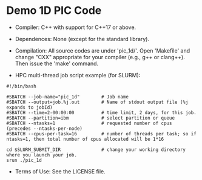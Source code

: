 # Demo 1D PIC Code

* Compiler: C++ with support for C++17 or above.

* Dependences: None (except for the standard library).

* Compilation: All source codes are under 'pic_1d/'. Open 'Makefile' and change "CXX" appropriate for your compiler (e.g., g++ or clang++). Then issue the 'make' command.

* HPC multi-thread job script example (for SLURM):
```
#!/bin/bash

#SBATCH --job-name="pic_1d"        # Job name
#SBATCH --output=job.%j.out        # Name of stdout output file (%j expands to jobId)
#SBATCH --time=2-00:00:00          # time limit, 2 days, for this job.  
#SBATCH --partition=ibm            # select partition or queue 
#SBATCH --ntasks=1                 # requested number of cpus (precedes --ntasks-per-node)
#SBATCH --cpus-per-task=16         # number of threads per task; so if ntasks=1, then total number of cpus allocated will be 1*16

cd $SLURM_SUBMIT_DIR               # change your working directory where you launch your job.
srun ./pic_1d
```

* Terms of Use: See the LICENSE file.

